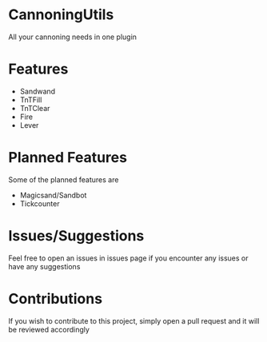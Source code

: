 # CannoningUtils
All your cannoning needs in one plugin

# Features
- Sandwand
- TnTFill
- TnTClear
- Fire
- Lever

# Planned Features
Some of the planned features are
- Magicsand/Sandbot
- Tickcounter

# Issues/Suggestions
Feel free to open an issues in issues page if you encounter any issues or have any suggestions

# Contributions
If you wish to contribute to this project, simply open a pull request and it will be reviewed accordingly